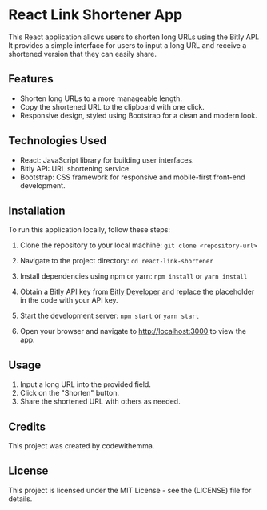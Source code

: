 # React Link Shortener App

This React application allows users to shorten long URLs using the Bitly API. It provides a simple interface for users to input a long URL and receive a shortened version that they can easily share.

## Features

- Shorten long URLs to a more manageable length.
- Copy the shortened URL to the clipboard with one click.
- Responsive design, styled using Bootstrap for a clean and modern look.

## Technologies Used

- React: JavaScript library for building user interfaces.
- Bitly API: URL shortening service.
- Bootstrap: CSS framework for responsive and mobile-first front-end development.

## Installation

To run this application locally, follow these steps:

1. Clone the repository to your local machine:
   `git clone <repository-url>`

2. Navigate to the project directory:
   `cd react-link-shortener`

3. Install dependencies using npm or yarn:
   `npm install` or `yarn install`

4. Obtain a Bitly API key from [Bitly Developer](https://dev.bitly.com/) and replace the placeholder in the code with your API key.

5. Start the development server:
   `npm start` or `yarn start`

6. Open your browser and navigate to [http://localhost:3000](http://localhost:3000) to view the app.

## Usage

1. Input a long URL into the provided field.
2. Click on the "Shorten" button.
3. Share the shortened URL with others as needed.

## Credits

This project was created by codewithemma.

## License

This project is licensed under the MIT License - see the (LICENSE) file for details.
